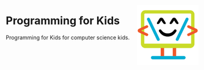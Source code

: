 <a href="/README.md"><img align="right" width="160" src="logos/programming-for-kids.png"></img></a>

# Programming for Kids
Programming for Kids for computer science kids.

<br><br><br>
